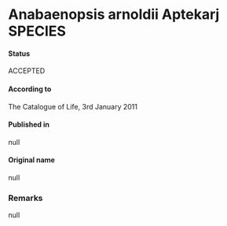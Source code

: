 # Anabaenopsis arnoldii Aptekarj SPECIES

#### Status
ACCEPTED

#### According to
The Catalogue of Life, 3rd January 2011

#### Published in
null

#### Original name
null

### Remarks
null